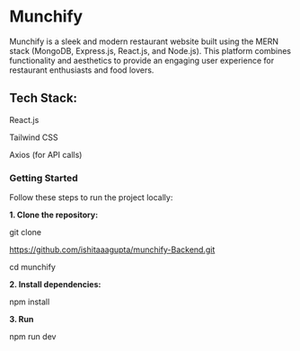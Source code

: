 # Munchify


Munchify is a sleek and modern restaurant website built using the MERN stack (MongoDB, Express.js, React.js, and Node.js). This platform combines functionality and aesthetics to provide an engaging user experience for restaurant enthusiasts and food lovers.



## Tech Stack:

React.js

Tailwind CSS 

Axios (for API calls)

### Getting Started
Follow these steps to run the project locally:

__1. Clone the repository:__

git clone 

https://github.com/ishitaaagupta/munchify-Backend.git

cd munchify

__2. Install dependencies:__

npm install

__3. Run__

npm run dev
